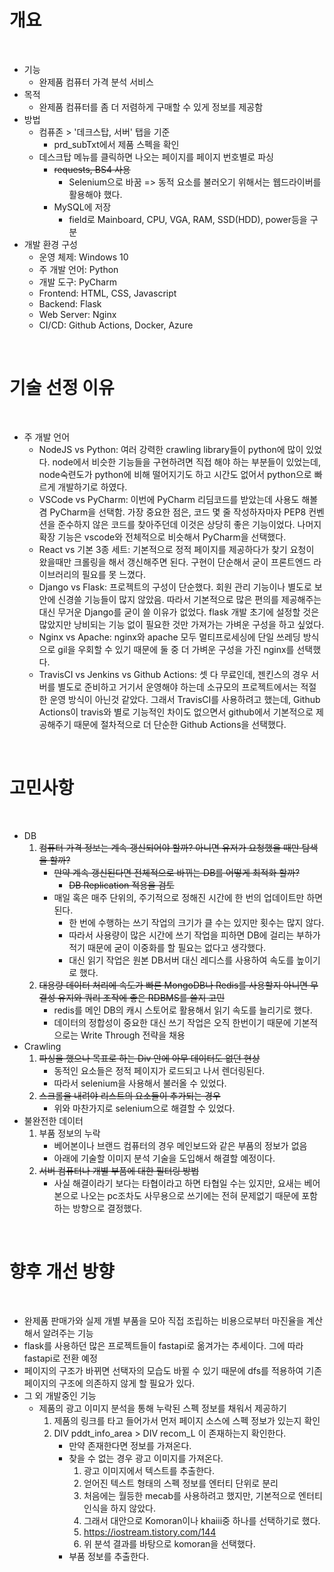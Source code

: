 # 개요

<br>

- 기능
  - 완제품 컴퓨터 가격 분석 서비스
- 목적
  - 완제품 컴퓨터를 좀 더 저렴하게 구매할 수 있게 정보를 제공함
- 방법
  - 컴퓨존 > '데크스탑, 서버' 탭을 기준
    - prd_subTxt에서 제품 스펙을 확인
  - 데스크탑 메뉴를 클릭하면 나오는 페이지를 페이지 번호별로 파싱
    - <del>requests, BS4 사용</del>
      - Selenium으로 바꿈
        => 동적 요소를 불러오기 위해서는 웹드라이버를 활용해야 했다.
    - MySQL에 저장
      - field로 Mainboard, CPU, VGA, RAM, SSD(HDD), power등을 구분
- 개발 환경 구성
  - 운영 체제: Windows 10
  - 주 개발 언어: Python
  - 개발 도구: PyCharm
  - Frontend: HTML, CSS, Javascript
  - Backend: Flask
  - Web Server: Nginx
  - CI/CD: Github Actions, Docker, Azure

<br>

# 기술 선정 이유

<br>

- 주 개발 언어
  - NodeJS vs Python: 여러 강력한 crawling library들이 python에 많이 있었다. node에서 비슷한 기능들을 구현하려면 직접 해야 하는 부분들이 있었는데, node숙련도가 python에 비해 떨어지기도 하고 시간도 없어서 python으로 빠르게 개발하기로 하였다.
  - VSCode vs PyCharm: 이번에 PyCharm 리딤코드를 받았는데 사용도 해볼 겸 PyCharm을 선택함. 가장 중요한 점은, 코드 몇 줄 작성하자마자 PEP8 컨벤션을 준수하지 않은 코드를 찾아주던데 이것은 상당히 좋은 기능이었다. 나머지 확장 기능은 vscode와 전체적으로 비슷해서 PyCharm을 선택했다.
  - React vs 기본 3종 세트: 기본적으로 정적 페이지를 제공하다가 찾기 요청이 왔을때만 크롤링을 해서 갱신해주면 된다. 구현이 단순해서 굳이 프론트엔드 라이브러리의 필요를 못 느꼈다.
  - Django vs Flask: 프로젝트의 구성이 단순했다. 회원 관리 기능이나 별도로 보안에 신경쓸 기능들이 많지 않았음. 따라서 기본적으로 많은 편의를 제공해주는 대신 무거운 Django를 굳이 쓸 이유가 없었다. flask 개발 초기에 설정할 것은 많았지만 낭비되는 기능 없이 필요한 것만 가져가는 가벼운 구성을 하고 싶었다.
  - Nginx vs Apache: nginx와 apache 모두 멀티프로세싱에 단일 쓰레딩 방식으로 gil을 우회할 수 있기 때문에 둘 중 더 가벼운 구성을 가진 nginx를 선택했다.
  - TravisCI vs Jenkins vs Github Actions: 셋 다 무료인데, 젠킨스의 경우 서버를 별도로 준비하고 거기서 운영해야 하는데 소규모의 프로젝트에서는 적절한 운영 방식이 아닌것 같았다. 그래서 TravisCI를 사용하려고 했는데, Github Actions이 travis와 별로 기능적인 차이도 없으면서 github에서 기본적으로 제공해주기 때문에 절차적으로 더 단순한 Github Actions을 선택했다.

<br>

# 고민사항

<br>

- DB
  1. <del>컴퓨터 가격 정보는 계속 갱신되어야 할까? 아니면 유저가 요청했을 때만 탐색을 할까?</del>
     - <del>만약 계속 갱신된다면 전체적으로 바뀌는 DB를 어떻게 최적화 할까?</del>
       - <del>DB Replication 적용을 검토</del>
     - 매일 혹은 매주 단위의, 주기적으로 정해진 시간에 한 번의 업데이트만 하면 된다.
       - 한 번에 수행하는 쓰기 작업의 크기가 클 수는 있지만 횟수는 많지 않다.
       - 따라서 사용량이 많은 시간에 쓰기 작업을 피하면 DB에 걸리는 부하가 적기 때문에 굳이 이중화를 할 필요는 없다고 생각했다.
       - 대신 읽기 작업은 원본 DB서버 대신 레디스를 사용하여 속도를 높이기로 했다.
  2. <del>대용량 데이터 처리에 속도가 빠른 MongoDB나 Redis를 사용할지 아니면 무결성 유지와 쿼리 조작에 좋은 RDBMS를 쓸지 고민</del>
     - redis를 메인 DB의 캐시 스토어로 활용해서 읽기 속도를 늘리기로 했다.
     - 데이터의 정합성이 중요한 대신 쓰기 작업은 오직 한번이기 때문에 기본적으로는 Write Through 전략을 채용
- Crawling
  1. <del>파싱을 했으나 목표로 하는 Div 안에 아무 데이터도 없던 현상</del>
     - 동적인 요소들은 정적 페이지가 로드되고 나서 렌더링된다.
     - 따라서 selenium을 사용해서 불러올 수 있었다.
  2. <del>스크롤을 내려야 리스트의 요소들이 추가되는 경우</del>
     - 위와 마찬가지로 selenium으로 해결할 수 있었다.
- 불완전한 데이터
  1. 부품 정보의 누락
     - 베어본이나 브랜드 컴퓨터의 경우 메인보드와 같은 부품의 정보가 없음
     - 아래에 기술할 이미지 분석 기술을 도입해서 해결할 예정이다.
  2. <del>서버 컴퓨터나 개별 부품에 대한 필터링 방법</del>
     - 사실 해결이라기 보다는 타협이라고 하면 타협일 수는 있지만, 요새는 베어본으로 나오는 pc조차도 사무용으로 쓰기에는 전혀 문제없기 때문에 포함하는 방향으로 결정했다.

<br>

# 향후 개선 방향

<br>

- 완제품 판매가와 실제 개별 부품을 모아 직접 조립하는 비용으로부터 마진율을 계산해서 알려주는 기능
- flask를 사용하던 많은 프로젝트들이 fastapi로 옮겨가는 추세이다. 그에 따라 fastapi로 전환 예정
- 페이지의 구조가 바뀌면 선택자의 모습도 바뀔 수 있기 때문에 dfs를 적용하여 기존 페이지의 구조에 의존하지 않게 할 필요가 있다.
- 그 외 개발중인 기능
  - 제품의 광고 이미지 분석을 통해 누락된 스펙 정보를 채워서 제공하기
    1. 제품의 링크를 타고 들어가서 먼저 페이지 소스에 스펙 정보가 있는지 확인
    2. DIV pddt_info_area > DIV recom_L 이 존재하는지 확인한다.
       - 만약 존재한다면 정보를 가져온다.
       - 찾을 수 없는 경우 광고 이미지를 가져온다.
         1. 광고 이미지에서 텍스트를 추출한다.
         2. 얻어진 텍스트 형태의 스펙 정보를 엔터티 단위로 분리
         3. 처음에는 월등한 mecab를 사용하려고 했지만, 기본적으로 엔터티 인식을 하지 않았다.
         4. 그래서 대안으로 Komoran이나 khaiii중 하나를 선택하기로 했다.
         5. https://iostream.tistory.com/144
         6. 위 분석 결과를 바탕으로 komoran을 선택했다.
       - 부품 정보를 추출한다.

<br>
